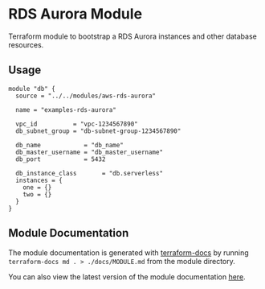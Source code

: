 # RDS Aurora Module

Terraform module to bootstrap a RDS Aurora instances and other database resources.

## Usage

```hcl
module "db" {
  source = "../../modules/aws-rds-aurora"

  name = "examples-rds-aurora"

  vpc_id          = "vpc-1234567890"
  db_subnet_group = "db-subnet-group-1234567890"

  db_name            = "db_name"
  db_master_username = "db_master_username"
  db_port            = 5432

  db_instance_class       = "db.serverless"
  instances = {
    one = {}
    two = {}
  }
}
```

## Module Documentation

The module documentation is generated with [terraform-docs](https://github.com/terraform-docs/terraform-docs) by running `terraform-docs md . > ./docs/MODULE.md` from the module directory.

You can also view the latest version of the module documentation [here](./docs/MODULE.md).
